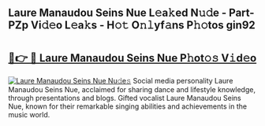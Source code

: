 ## Laure Manaudou Seins Nue L𝚎a𝚔ed N𝚞𝚍e - Part-PZp Vi𝚍𝚎o L𝚎a𝚔s - H𝚘𝚝 O𝚗𝚕yf𝚊ns P𝚑𝚘tos gin92

# <h2><a href="http://kfem5c.oniu.top/?m=Laure+Manaudou+Seins+Nue">🔗👉 🔴 Laure Manaudou Seins Nue P𝚑ot𝚘𝚜 V𝚒d𝚎o</a></h2>

[![Laure Manaudou Seins Nue Nu𝚍e𝚜](https://i.imgur.com/0qMVB7G.gif)](http://kfem5c.oniu.top/?m=Laure+Manaudou+Seins+Nue)
Social media personality Laure Manaudou Seins Nue, acclaimed for sharing dance and lifestyle knowledge, through presentations and blogs. Gifted vocalist Laure Manaudou Seins Nue, known for their remarkable singing abilities and achievements in the music world.  
